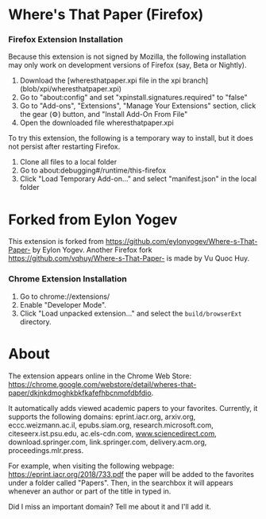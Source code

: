 # Where's That Paper (Firefox)

### Firefox Extension Installation

Because this extension is not signed by Mozilla, the following installation 
may only work on development versions of Firefox (say, Beta or Nightly).
1. Download the [wheresthatpaper.xpi file in the xpi branch]
(blob/xpi/wheresthatpaper.xpi)
1. Go to "about:config" and set "xpinstall.signatures.required" to "false"
1. Go to "Add-ons", "Extensions", "Manage Your Extensions" section, 
click the gear (:gear:) button, and "Install Add-On From File"
1. Open the downloaded file wheresthatpaper.xpi

To try this extension, the following is a temporary way to install, 
but it does not persist after restarting Firefox.
1. Clone all files to a local folder
1. Go to about:debugging#/runtime/this-firefox
1. Click "Load Temporary Add-on..." and select "manifest.json" in the local folder


# Forked from Eylon Yogev

This extension is forked from https://github.com/eylonyogev/Where-s-That-Paper- by Eylon Yogev.
Another Firefox fork https://github.com/vqhuy/Where-s-That-Paper- is made by Vu Quoc Huy.

### Chrome Extension Installation

1. Go to chrome://extensions/
1. Enable "Developer Mode".
1. Click "Load unpacked extension…" and select the `build/browserExt` directory.

# About

The extension appears online in the Chrome Web Store: https://chrome.google.com/webstore/detail/wheres-that-paper/dkjnkdmoghkbkfkafefhbcnmofdbfdio.

It automatically adds viewed academic papers to your favorites. Currently, it supports the following domains:
eprint.iacr.org, arxiv.org, eccc.weizmann.ac.il, epubs.siam.org, research.microsoft.com, citeseerx.ist.psu.edu, ac.els-cdn.com, www.sciencedirect.com, download.springer.com, link.springer.com, delivery.acm.org, proceedings.mlr.press.

For example, when visiting the following webpage: https://eprint.iacr.org/2018/733.pdf the paper will be added to the favorites under a folder called "Papers".
Then, in the searchbox it will appears whenever an author or part of the title in typed in.

Did I miss an important domain? Tell me about it and I'll add it.
